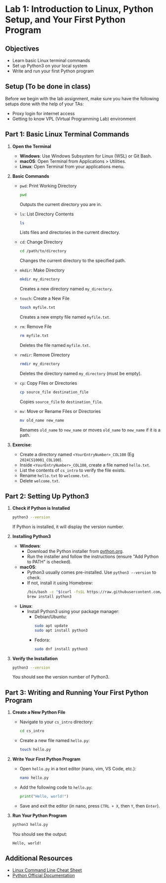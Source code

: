 # Lab 1: Introduction to Linux, Python Setup, and Your First Python Program

## Objectives
- Learn basic Linux terminal commands
- Set up Python3 on your local system
- Write and run your first Python program

## Setup (To be done in class)
Before we begin with the lab assignment, make sure you have the following setups done with the help of your TAs:
- Proxy login for internet access
- Getting to know VPL (Virtual Programming Lab) environment

## Part 1: Basic Linux Terminal Commands

1. **Open the Terminal**
   - **Windows**: Use Windows Subsystem for Linux (WSL) or Git Bash.
   - **macOS**: Open Terminal from Applications > Utilities.
   - **Linux**: Open Terminal from your applications menu.

2. **Basic Commands**
   - `pwd`: Print Working Directory
     ```sh
     pwd
     ```
     Outputs the current directory you are in.

   - `ls`: List Directory Contents
     ```sh
     ls
     ```
     Lists files and directories in the current directory.

   - `cd`: Change Directory
     ```sh
     cd /path/to/directory
     ```
     Changes the current directory to the specified path.

   - `mkdir`: Make Directory
     ```sh
     mkdir my_directory
     ```
     Creates a new directory named `my_directory`.

   - `touch`: Create a New File
     ```sh
     touch myfile.txt
     ```
     Creates a new empty file named `myfile.txt`.

   - `rm`: Remove File
     ```sh
     rm myfile.txt
     ```
     Deletes the file named `myfile.txt`.

   - `rmdir`: Remove Directory
     ```sh
     rmdir my_directory
     ```
     Deletes the directory named `my_directory` (must be empty).

   - `cp`: Copy Files or Directories
     ```sh
     cp source_file destination_file
     ```
     Copies `source_file` to `destination_file`.

   - `mv`: Move or Rename Files or Directories
     ```sh
     mv old_name new_name
     ```
     Renames `old_name` to `new_name` or moves `old_name` to `new_name` if it is a path.

3. **Exercise**:
   - Create a directory named `<YourEntryNumber>_COL100` (Eg `2024CS10001_COL100`).
   - Inside `<YourEntryNumber>_COL100`, create a file named `hello.txt`.
   - List the contents of `cs_intro` to verify the file exists.
   - Rename `hello.txt` to `welcome.txt`.
   - Delete `welcome.txt`.

## Part 2: Setting Up Python3

1. **Check if Python is Installed**
   ```sh
   python3 --version
   ```
   If Python is installed, it will display the version number.

2. **Installing Python3**
   - **Windows**:
     - Download the Python installer from [python.org](https://www.python.org/downloads/).
     - Run the installer and follow the instructions (ensure "Add Python to PATH" is checked).
   - **macOS**:
     - Python3 usually comes pre-installed. Use `python3 --version` to check.
     - If not, install it using Homebrew:
       ```sh
       /bin/bash -c "$(curl -fsSL https://raw.githubusercontent.com/Homebrew/install/HEAD/install.sh)"
       brew install python3
       ```
   - **Linux**:
     - Install Python3 using your package manager:
       - Debian/Ubuntu:
         ```sh
         sudo apt update
         sudo apt install python3
         ```
       - Fedora:
         ```sh
         sudo dnf install python3
         ```

3. **Verify the Installation**
   ```sh
   python3 --version
   ```
   You should see the version number of Python3.

## Part 3: Writing and Running Your First Python Program

1. **Create a New Python File**
   - Navigate to your `cs_intro` directory:
     ```sh
     cd cs_intro
     ```
   - Create a new file named `hello.py`:
     ```sh
     touch hello.py
     ```

2. **Write Your First Python Program**
   - Open `hello.py` in a text editor (nano, vim, VS Code, etc.):
     ```sh
     nano hello.py
     ```
   - Add the following code to `hello.py`:
     ```python
     print("Hello, world!")
     ```
   - Save and exit the editor (in nano, press `CTRL + X`, then `Y`, then `Enter`).

3. **Run Your Python Program**
   ```sh
   python3 hello.py
   ```
   You should see the output:
   ```
   Hello, world!
   ```

## Additional Resources
- [Linux Command Line Cheat Sheet](https://cheatography.com/davechild/cheat-sheets/linux-command-line/)
- [Python Official Documentation](https://docs.python.org/3/)